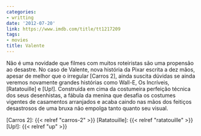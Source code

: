 ```yaml
---
categories:
- writting
date: '2012-07-20'
link: https://www.imdb.com/title/tt1217209
tags:
- movies
title: Valente
---
```


Não é uma novidade que filmes com muitos roteiristas são uma propensão ao desastre. No caso de Valente, nova história da Pixar escrita a dez mãos, apesar de melhor que o irregular [Carros 2], ainda suscita dúvidas se ainda veremos novamente grandes histórias como Wall-E, Os Incríveis, [Ratatouille] e [Up!]. Construída em cima da costumeira perfeição técnica dos seus desenhistas, a fábula da menina que desafia os costumes vigentes de casamentos arranjados e acaba caindo nas mãos dos feitiços desastrosos de uma bruxa não empolga tanto quanto seu visual.

[Carros 2]: {{< relref "carros-2" >}}
[Ratatouille]: {{< relref "ratatouille" >}}
[Up!]: {{< relref "up" >}}